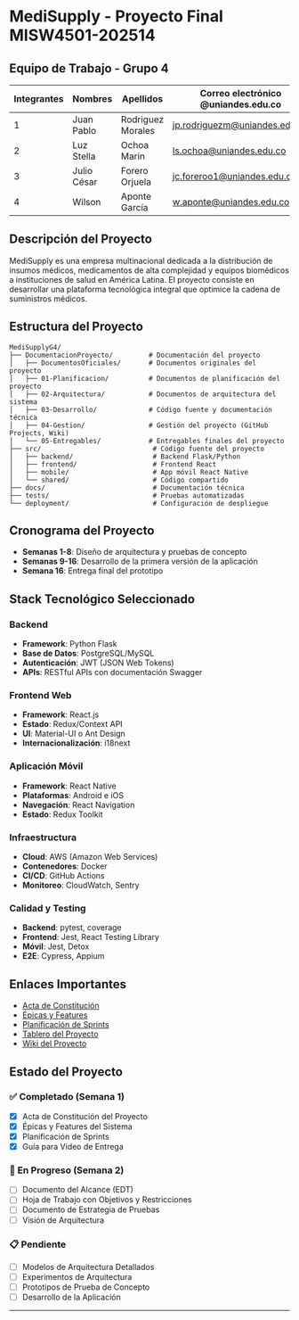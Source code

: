 # MediSupply - Proyecto Final MISW4501-202514

## Equipo de Trabajo - Grupo 4

| Integrantes	| Nombres	| Apellidos	| Correo electrónico @uniandes.edu.co |
|---|---|---|---|
| 1	| Juan Pablo	| Rodriguez Morales	| jp.rodriguezm@uniandes.edu.co| 
| 2 |	Luz Stella | 	Ochoa Marin	| ls.ochoa@uniandes.edu.co|
| 3 |	Julio César	| Forero Orjuela	| jc.foreroo1@uniandes.edu.co|
| 4 |	Wilson	| Aponte García	| w.aponte@uniandes.edu.co|

## Descripción del Proyecto

MediSupply es una empresa multinacional dedicada a la distribución de insumos médicos, medicamentos de alta complejidad y equipos biomédicos a instituciones de salud en América Latina. El proyecto consiste en desarrollar una plataforma tecnológica integral que optimice la cadena de suministros médicos.

## Estructura del Proyecto

```
MediSupplyG4/
├── DocumentacionProyecto/         # Documentación del proyecto
│   ├── DocumentosOficiales/       # Documentos originales del proyecto
│   ├── 01-Planificacion/          # Documentos de planificación del proyecto
│   ├── 02-Arquitectura/           # Documentos de arquitectura del sistema
│   ├── 03-Desarrollo/             # Código fuente y documentación técnica
│   ├── 04-Gestion/                # Gestión del proyecto (GitHub Projects, Wiki)
│   └── 05-Entregables/            # Entregables finales del proyecto
├── src/                            # Código fuente del proyecto
│   ├── backend/                    # Backend Flask/Python
│   ├── frontend/                   # Frontend React
│   ├── mobile/                     # App móvil React Native
│   └── shared/                     # Código compartido
├── docs/                           # Documentación técnica
├── tests/                          # Pruebas automatizadas
└── deployment/                     # Configuración de despliegue
```

## Cronograma del Proyecto

- **Semanas 1-8**: Diseño de arquitectura y pruebas de concepto
- **Semanas 9-16**: Desarrollo de la primera versión de la aplicación
- **Semana 16**: Entrega final del prototipo

## Stack Tecnológico Seleccionado

### Backend
- **Framework**: Python Flask
- **Base de Datos**: PostgreSQL/MySQL
- **Autenticación**: JWT (JSON Web Tokens)
- **APIs**: RESTful APIs con documentación Swagger

### Frontend Web
- **Framework**: React.js
- **Estado**: Redux/Context API
- **UI**: Material-UI o Ant Design
- **Internacionalización**: i18next

### Aplicación Móvil
- **Framework**: React Native
- **Plataformas**: Android e iOS
- **Navegación**: React Navigation
- **Estado**: Redux Toolkit

### Infraestructura
- **Cloud**: AWS (Amazon Web Services)
- **Contenedores**: Docker
- **CI/CD**: GitHub Actions
- **Monitoreo**: CloudWatch, Sentry

### Calidad y Testing
- **Backend**: pytest, coverage
- **Frontend**: Jest, React Testing Library
- **Móvil**: Jest, Detox
- **E2E**: Cypress, Appium

## Enlaces Importantes

- [Acta de Constitución](./DocumentacionProyecto/01-Planificacion/01-Acta-Constitucion.md)
- [Épicas y Features](./DocumentacionProyecto/01-Planificacion/02-Epicas-Features.md)
- [Planificación de Sprints](./DocumentacionProyecto/01-Planificacion/03-Planificacion-Sprints.md)
- [Tablero del Proyecto](https://github.com/[usuario]/[repositorio]/projects)
- [Wiki del Proyecto](https://github.com/[usuario]/[repositorio]/wiki)

## Estado del Proyecto

### ✅ Completado (Semana 1)
- [x] Acta de Constitución del Proyecto
- [x] Épicas y Features del Sistema
- [x] Planificación de Sprints
- [x] Guía para Video de Entrega

### 🔄 En Progreso (Semana 2)
- [ ] Documento del Alcance (EDT)
- [ ] Hoja de Trabajo con Objetivos y Restricciones
- [ ] Documento de Estrategia de Pruebas
- [ ] Visión de Arquitectura

### 📋 Pendiente
- [ ] Modelos de Arquitectura Detallados
- [ ] Experimentos de Arquitectura
- [ ] Prototipos de Prueba de Concepto
- [ ] Desarrollo de la Aplicación

---

